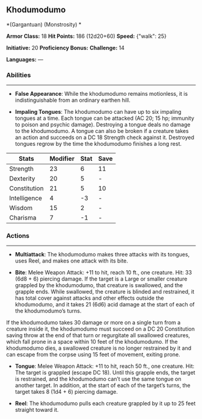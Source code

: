 ## Khodumodumo
*(Gargantuan) (Monstrosity) *

**Armor Class:** 18
**Hit Points:** 186 (12d20+60)
**Speed:** {"walk": 25}

**Initiative:** 20
**Proficiency Bonus:**
**Challenge:** 14

**Languages:** —

### Abilities
 --- 
- **False Appearance**: While the khodumodumo remains motionless, it is indistinguishable from an ordinary earthen hill.

- **Impaling Tongues**: The khodumodumo can have up to six impaling tongues at a time. Each tongue can be attacked (AC 20; 15 hp; immunity to poison and psychic damage). Destroying a tongue deals no damage to the khodumodumo. A tongue can also be broken if a creature takes an action and succeeds on a DC 18 Strength check against it. Destroyed tongues regrow by the time the khodumodumo finishes a long rest.



| Stats | Modifier | Stat | Save
| ---- | ---- | ---- | ---- |
| Strength | 23 | 6 | 11 |
| Dexterity | 20 | 5 | - |
| Constitution | 21 | 5 | 10 |
| Intelligence | 4 | -3 | - |
| Wisdom | 15 | 2 | - |
| Charisma | 7 | -1 | - |

### Actions
 --- 
- **Multiattack**: The khodumodumo makes three attacks with its tongues, uses Reel, and makes one attack with its bite.

- **Bite**: Melee Weapon Attack: +11 to hit, reach 10 ft., one creature. Hit: 33 (6d8 + 6) piercing damage. If the target is a Large or smaller creature grappled by the khodumodumo, that creature is swallowed, and the grapple ends. While swallowed, the creature is blinded and restrained, it has total cover against attacks and other effects outside the khodumodumo, and it takes 21 (6d6) acid damage at the start of each of the khodumodumo’s turns.

If the khodumodumo takes 30 damage or more on a single turn from a creature inside it, the khodumodumo must succeed on a DC 20 Constitution saving throw at the end of that turn or regurgitate all swallowed creatures, which fall prone in a space within 10 feet of the khodumodumo. If the khodumodumo dies, a swallowed creature is no longer restrained by it and can escape from the corpse using 15 feet of movement, exiting prone.

- **Tongue**: Melee Weapon Attack: +11 to hit, reach 50 ft., one creature. Hit: The target is grappled (escape DC 18). Until this grapple ends, the target is restrained, and the khodumodumo can’t use the same tongue on another target. In addition, at the start of each of the target’s turns, the target takes 8 (1d4 + 6) piercing damage.

- **Reel**: The khodumodumo pulls each creature grappled by it up to 25 feet straight toward it.

